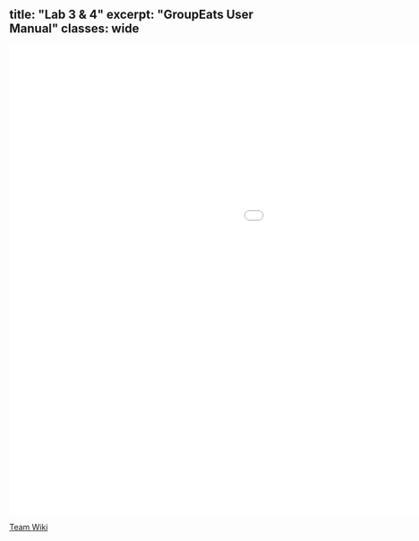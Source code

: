 title: "Lab 3 & 4"
excerpt: "GroupEats User Manual" 
classes: wide
---

<div>
  <iframe src="..." frameborder="0" width="1440" height="839" allowfullscreen="true" mozallowfullscreen="true" webkitallowfullscreen="true" class="presentation"></iframe> 

  <a href="[GroupEats User Manual](https://github.com/alexkeleher/social-app-cs410/wiki)" target="_blank">Team Wiki</a> 
</div>